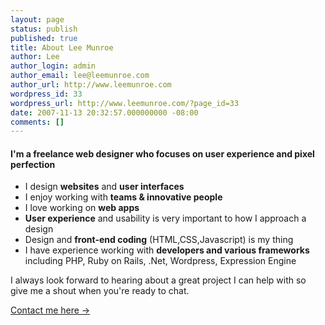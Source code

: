 ```yaml
---
layout: page
status: publish
published: true
title: About Lee Munroe
author: Lee
author_login: admin
author_email: lee@leemunroe.com
author_url: http://www.leemunroe.com
wordpress_id: 33
wordpress_url: http://www.leemunroe.com/?page_id=33
date: 2007-11-13 20:32:57.000000000 -08:00
comments: []
---
```

<h4>I'm a freelance web designer who focuses on user experience and pixel perfection</h4>
<ul class="list">
<li>I design <strong>websites</strong> and <strong>user interfaces</strong></li>
<li>I enjoy working with <strong>teams &amp; innovative people</strong></li>
<li>I love working on <strong>web apps</strong></li>
<li><strong>User experience</strong> and usability is very important to how I approach a design</li>
<li>Design and <strong>front-end coding</strong> (HTML,CSS,Javascript) is my thing</li>
<li>I have experience working with <strong>developers and various frameworks</strong> including PHP, Ruby on Rails, .Net, Wordpress, Expression Engine</li>
</ul>

I always look forward to hearing about a great project I can help with so give me a shout when you're ready to chat.

<a href="/contact/" class="button cta">Contact me here &rarr;</a>


